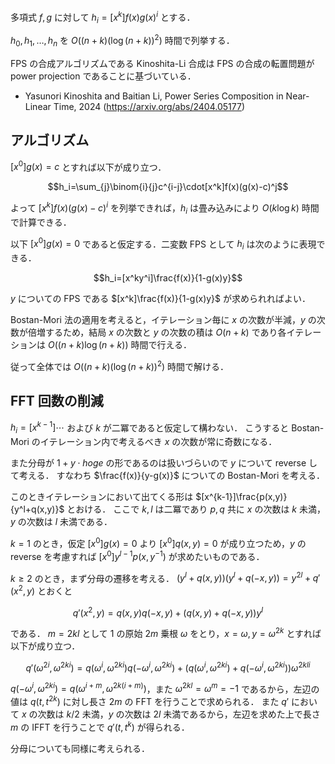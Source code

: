 多項式 $f,g$ に対して $h_i=[x^k]f(x)g(x)^i$ とする．

$h_0,h_1,\dots,h_n$ を $O((n+k)(\log(n+k))^2)$ 時間で列挙する．

FPS の合成アルゴリズムである Kinoshita-Li 合成は FPS の合成の転置問題が power projection であることに基づいている．

- Yasunori Kinoshita and Baitian Li, Power Series Composition in Near-Linear Time, 2024 (https://arxiv.org/abs/2404.05177)

## アルゴリズム

$[x^0]g(x)=c$ とすれば以下が成り立つ．

$$h_i=\sum_{j}\binom{i}{j}c^{i-j}\cdot[x^k]f(x)(g(x)-c)^j$$

よって $[x^k]f(x)(g(x)-c)^i$ を列挙できれば，$h_i$ は畳み込みにより $O(k\log k)$ 時間で計算できる．

以下 $[x^0]g(x)=0$ であると仮定する．二変数 FPS として $h_i$ は次のように表現できる．

$$h_i=[x^ky^i]\frac{f(x)}{1-g(x)y}$$

$y$ についての FPS である $[x^k]\frac{f(x)}{1-g(x)y}$ が求められればよい．

Bostan-Mori 法の適用を考えると，イテレーション毎に $x$ の次数が半減，$y$ の次数が倍増するため，結局 $x$ の次数と $y$ の次数の積は $O(n+k)$ であり各イテレーションは $O((n+k)\log(n+k))$ 時間で行える．

従って全体では $O((n+k)(\log (n+k))^2)$ 時間で解ける．

## FFT 回数の削減

$h_i=[x^{k-1}]\cdots$ および $k$ が二冪であると仮定して構わない．
こうすると Bostan-Mori のイテレーション内で考えるべき $x$ の次数が常に奇数になる．

また分母が $1+y\cdot hoge$ の形であるのは扱いづらいので $y$ について reverse して考える．
すなわち $\frac{f(x)}{y-g(x)}$ についての Bostan-Mori を考える．

このときイテレーションにおいて出てくる形は $[x^{k-1}]\frac{p(x,y)}{y^l+q(x,y)}$ とおける．
ここで $k,l$ は二冪であり $p,q$ 共に $x$ の次数は $k$ 未満，$y$ の次数は $l$ 未満である．

$k=1$ のとき，仮定 $[x^0]g(x)=0$ より $[x^0]q(x,y)=0$ が成り立つため，$y$ の reverse を考慮すれば $[x^0]y^{l-1}p(x,y^{-1})$ が求めたいものである．

$k\geq 2$ のとき，まず分母の遷移を考える．
$(y^l+q(x,y))(y^l+q(-x,y))=y^{2l}+q'(x^2,y)$ とおくと

$$q'(x^2,y)=q(x,y)q(-x,y)+(q(x,y)+q(-x,y))y^l$$

である．
$m=2kl$ として $1$ の原始 $2m$ 乗根 $\omega$ をとり，$x=\omega,y=\omega^{2k}$ とすれば以下が成り立つ．

$$q'(\omega^{2i},\omega^{2ki})=q(\omega^i,\omega^{2ki})q(-\omega^i,\omega^{2ki})+(q(\omega^i,\omega^{2ki})+q(-\omega^i,\omega^{2ki}))\omega^{2kli}$$

$q(-\omega^i,\omega^{2ki})=q(\omega^{i+m},\omega^{2k(i+m)})$，また $\omega^{2kl}=\omega^m=-1$ であるから，左辺の値は $q(t,t^{2k})$ に対し長さ $2m$ の FFT を行うことで求められる．
また $q'$ において $x$ の次数は $k/2$ 未満，$y$ の次数は $2l$ 未満であるから，左辺を求めた上で長さ $m$ の IFFT を行うことで $q'(t,t^k)$ が得られる．

分母についても同様に考えられる．